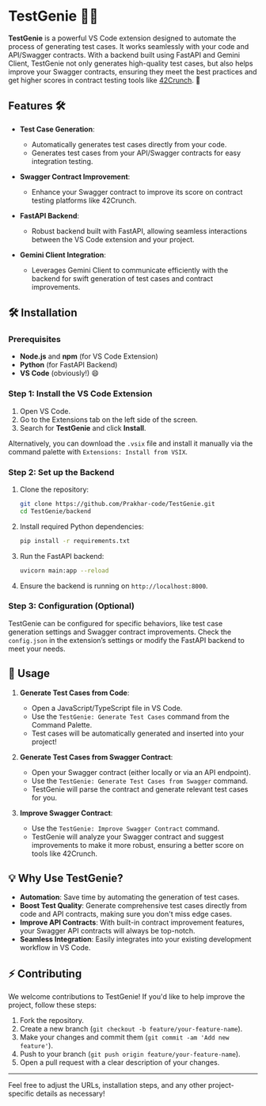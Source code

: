 
# TestGenie 📜✨

**TestGenie** is a powerful VS Code extension designed to automate the process of generating test cases. It works seamlessly with your code and API/Swagger contracts. With a backend built using FastAPI and Gemini Client, TestGenie not only generates high-quality test cases, but also helps improve your Swagger contracts, ensuring they meet the best practices and get higher scores in contract testing tools like [42Crunch](https://42crunch.com/). 🚀

## Features 🛠️

- **Test Case Generation**: 
  - Automatically generates test cases directly from your code.
  - Generates test cases from your API/Swagger contracts for easy integration testing.
  
- **Swagger Contract Improvement**: 
  - Enhance your Swagger contract to improve its score on contract testing platforms like 42Crunch.
  
- **FastAPI Backend**: 
  - Robust backend built with FastAPI, allowing seamless interactions between the VS Code extension and your project.

- **Gemini Client Integration**: 
  - Leverages Gemini Client to communicate efficiently with the backend for swift generation of test cases and contract improvements.

## 🛠️ Installation

### Prerequisites

- **Node.js** and **npm** (for VS Code Extension)
- **Python** (for FastAPI Backend)
- **VS Code** (obviously!) 😄

### Step 1: Install the VS Code Extension

1. Open VS Code.
2. Go to the Extensions tab on the left side of the screen.
3. Search for **TestGenie** and click **Install**.

Alternatively, you can download the `.vsix` file and install it manually via the command palette with `Extensions: Install from VSIX`.

### Step 2: Set up the Backend

1. Clone the repository:

   ```bash
   git clone https://github.com/Prakhar-code/TestGenie.git
   cd TestGenie/backend
   ```

2. Install required Python dependencies:

   ```bash
   pip install -r requirements.txt
   ```

3. Run the FastAPI backend:

   ```bash
   uvicorn main:app --reload
   ```

4. Ensure the backend is running on `http://localhost:8000`.

### Step 3: Configuration (Optional)

TestGenie can be configured for specific behaviors, like test case generation settings and Swagger contract improvements. Check the `config.json` in the extension’s settings or modify the FastAPI backend to meet your needs.

## 📝 Usage

1. **Generate Test Cases from Code**:
   - Open a JavaScript/TypeScript file in VS Code.
   - Use the `TestGenie: Generate Test Cases` command from the Command Palette.
   - Test cases will be automatically generated and inserted into your project!

2. **Generate Test Cases from Swagger Contract**:
   - Open your Swagger contract (either locally or via an API endpoint).
   - Use the `TestGenie: Generate Test Cases from Swagger` command.
   - TestGenie will parse the contract and generate relevant test cases for you.

3. **Improve Swagger Contract**:
   - Use the `TestGenie: Improve Swagger Contract` command.
   - TestGenie will analyze your Swagger contract and suggest improvements to make it more robust, ensuring a better score on tools like 42Crunch.

## 💡 Why Use TestGenie?

- **Automation**: Save time by automating the generation of test cases.
- **Boost Test Quality**: Generate comprehensive test cases directly from code and API contracts, making sure you don't miss edge cases.
- **Improve API Contracts**: With built-in contract improvement features, your Swagger API contracts will always be top-notch.
- **Seamless Integration**: Easily integrates into your existing development workflow in VS Code.

## ⚡ Contributing

We welcome contributions to TestGenie! If you'd like to help improve the project, follow these steps:

1. Fork the repository.
2. Create a new branch (`git checkout -b feature/your-feature-name`).
3. Make your changes and commit them (`git commit -am 'Add new feature'`).
4. Push to your branch (`git push origin feature/your-feature-name`).
5. Open a pull request with a clear description of your changes.

---

Feel free to adjust the URLs, installation steps, and any other project-specific details as necessary!
